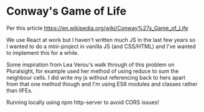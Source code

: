 # Conway's Game of Life

Per this article https://en.wikipedia.org/wiki/Conway%27s_Game_of_Life

We use React at work but I haven't written much JS in the last few years so I wanted to do a mini-project in vanilla JS (and CSS/HTML) and I've wanted to implement this for a while.

Some inspiration from Lea Verou's walk through of this problem on Pluralsight, for example used her method of using reduce to sum the neighbour cells. I did write my js without referencing back to hers apart from that one method though and I'm using ES6 modules and classes rather than IIFEs.

Running locally using npm http-server to avoid CORS issues!